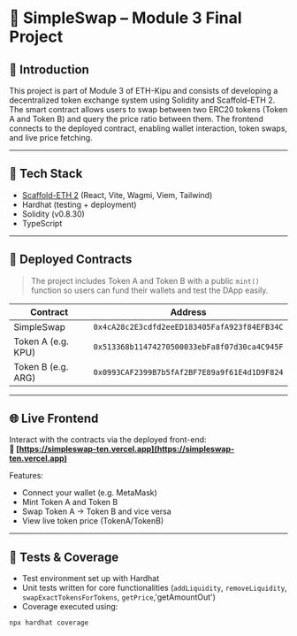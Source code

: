 # 🦄 SimpleSwap – Module 3 Final Project

## 📌 Introduction

This project is part of Module 3 of ETH-Kipu and consists of developing a decentralized token exchange system using Solidity and Scaffold-ETH 2. The smart contract allows users to swap between two ERC20 tokens (Token A and Token B) and query the price ratio between them. The frontend connects to the deployed contract, enabling wallet interaction, token swaps, and live price fetching.



---

## 🧰 Tech Stack

- [Scaffold-ETH 2](https://github.com/scaffold-eth/scaffold-eth-2) (React, Vite, Wagmi, Viem, Tailwind)
- Hardhat (testing + deployment)
- Solidity (v0.8.30)
- TypeScript

---

## 🔗 Deployed Contracts

> The project includes Token A and Token B with a public `mint()` function so users can fund their wallets and test the DApp easily.

| Contract       | Address                                      |
|----------------|----------------------------------------------|
| SimpleSwap     | `0x4cA28c2E3cdfd2eeED183405FafA923f84EFB34C`                   |
| Token A (e.g. KPU) | `0x513368b11474270500033ebFa8f07d30ca4C945F`                |
| Token B (e.g. ARG) | `0x0993CAF2399B7b5fAf2BF7E89a9f61E4d1D9F824`                |

---

## 🌐 Live Frontend

Interact with the contracts via the deployed front-end:  
**🔗 [https://simpleswap-ten.vercel.app](https://simpleswap-ten.vercel.app)**

Features:
- Connect your wallet (e.g. MetaMask)
- Mint Token A and Token B
- Swap Token A → Token B and vice versa
- View live token price (TokenA/TokenB)

---

## 🧪 Tests & Coverage

- Test environment set up with Hardhat
- Unit tests written for core functionalities (`addLiquidity`, `removeLiquidity`, `swapExactTokensForTokens`, `getPrice`,'getAmountOut')
- Coverage executed using:

```bash
npx hardhat coverage
